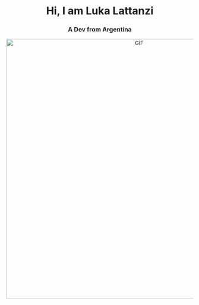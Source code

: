 <h1 align="center">Hi, I am Luka Lattanzi</h1>
<h3 align="center">A Dev from Argentina</h3>
<div align="center">
<img hight="300" width="700" alt="GIF" align="center" src="https://aniyuki.com/wp-content/uploads/2023/02/aniyuki-blue-lock-gif-3.gif">
</div>
